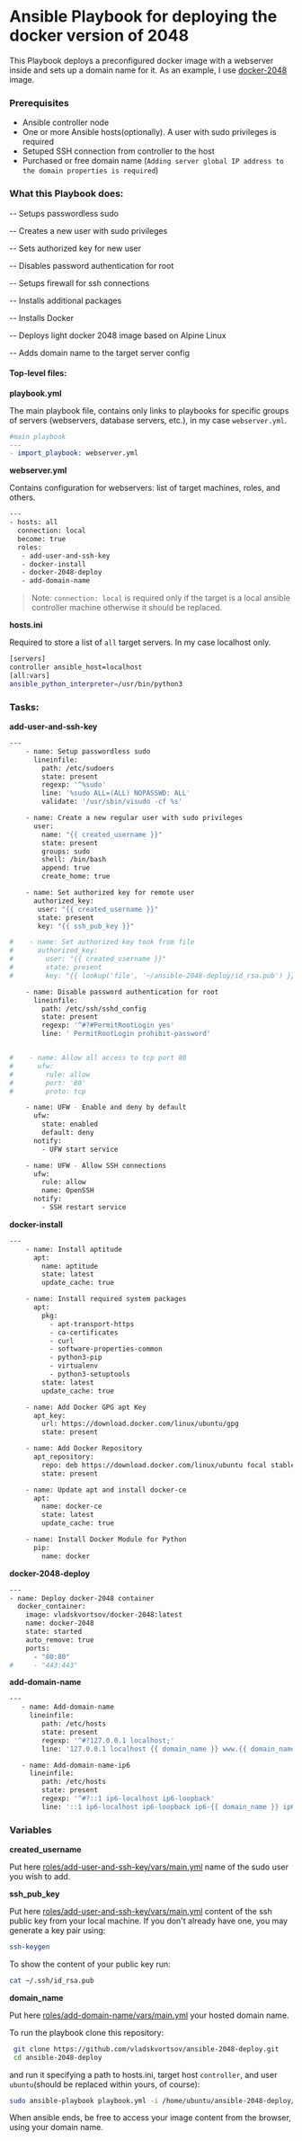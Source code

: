 # Ansible Playbook for deploying the docker version of 2048

This Playbook deploys a preconfigured docker image with a webserver inside and sets up a domain name for it. As an example, I use [docker-2048][git-2048] image.

### Prerequisites

- Ansible controller node
- One or more Ansible hosts(optionally). A user with sudo privileges is required
- Setuped SSH connection from controller to the host
- Purchased or free domain name (`Adding server global IP address to the domain properties is required`)

### What this Playbook does:

-- Setups passwordless sudo

-- Creates a new user with sudo privileges

-- Sets authorized key for new user

-- Disables password authentication for root

-- Setups firewall for ssh connections

-- Installs additional packages

-- Installs Docker

-- Deploys light docker 2048 image based on Alpine Linux

-- Adds domain name to the target server config

#### Top-level files:

**playbook.yml**

The main playbook file, contains only links to playbooks for specific groups of servers (webservers, database servers, etc.), in my case `webserver.yml`.

```s
#main playbook
---
- import_playbook: webserver.yml
```

**webserver.yml**

Contains configuration for webservers: list of target machines, roles, and others.

```sh
---
- hosts: all
  connection: local
  become: true
  roles:
   - add-user-and-ssh-key
   - docker-install
   - docker-2048-deploy
   - add-domain-name
```
> Note: `connection: local` is required only if the target is a local ansible controller  machine otherwise it should be replaced.

**hosts.ini**

Required to store a list of `all` target servers. In my case localhost only.
```sh
[servers]
controller ansible_host=localhost
[all:vars]
ansible_python_interpreter=/usr/bin/python3
```

### Tasks:

**add-user-and-ssh-key**

```sh
---
    - name: Setup passwordless sudo
      lineinfile:
        path: /etc/sudoers
        state: present
        regexp: '^%sudo'
        line: '%sudo ALL=(ALL) NOPASSWD: ALL'
        validate: '/usr/sbin/visudo -cf %s'

    - name: Create a new regular user with sudo privileges
      user:
        name: "{{ created_username }}"
        state: present
        groups: sudo
        shell: /bin/bash
        append: true
        create_home: true

    - name: Set authorized key for remote user
      authorized_key:
       user: "{{ created_username }}"
       state: present
       key: "{{ ssh_pub_key }}"

#    - name: Set authorized key took from file
#      authorized_key:
#        user: "{{ created_username }}"
#        state: present
#        key: "{{ lookup('file', '~/ansible-2048-deploy/id_rsa.pub') }}"

    - name: Disable password authentication for root
      lineinfile:
        path: /etc/ssh/sshd_config
        state: present
        regexp: '^#?#PermitRootLogin yes'
        line: ' PermitRootLogin prohibit-password'


#    - name: Allow all access to tcp port 80
#      ufw:
#        rule: allow
#        port: '80'
#        proto: tcp

    - name: UFW - Enable and deny by default
      ufw:
        state: enabled
        default: deny
      notify:
        - UFW start service

    - name: UFW - Allow SSH connections
      ufw:
        rule: allow
        name: OpenSSH
      notify:
        - SSH restart service

```

**docker-install**

```sh
---
    - name: Install aptitude
      apt:
        name: aptitude
        state: latest
        update_cache: true

    - name: Install required system packages
      apt:
        pkg:
          - apt-transport-https
          - ca-certificates
          - curl
          - software-properties-common
          - python3-pip
          - virtualenv
          - python3-setuptools
        state: latest
        update_cache: true

    - name: Add Docker GPG apt Key
      apt_key:
        url: https://download.docker.com/linux/ubuntu/gpg
        state: present

    - name: Add Docker Repository
      apt_repository:
        repo: deb https://download.docker.com/linux/ubuntu focal stable
        state: present

    - name: Update apt and install docker-ce
      apt:
        name: docker-ce
        state: latest
        update_cache: true

    - name: Install Docker Module for Python
      pip:
        name: docker
```

**docker-2048-deploy**

```sh
---    
- name: Deploy docker-2048 container
  docker_container:
    image: vladskvortsov/docker-2048:latest
    name: docker-2048
    state: started
    auto_remove: true
    ports:
      - "80:80"
#     - "443:443"
```

**add-domain-name**

```sh
---
   - name: Add-domain-name
     lineinfile:
        path: /etc/hosts
        state: present
        regexp: '^#?127.0.0.1 localhost;'
        line: '127.0.0.1 localhost {{ domain_name }} www.{{ domain_name }};'

   - name: Add-domain-name-ip6
     lineinfile:
        path: /etc/hosts
        state: present
        regexp: '^#?::1 ip6-localhost ip6-loopback'
        line: '::1 ip6-localhost ip6-loopback ip6-{{ domain_name }} ip6-www.{{ domain_name }}'
```

### Variables

**created_username**

Put here [roles/add-user-and-ssh-key/vars/main.yml][user-var] name of the sudo user you wish to add.

**ssh_pub_key**

Put here [roles/add-user-and-ssh-key/vars/main.yml][user-var] content of the ssh
public key from your local machine. If you don't already have one, you may generate a key pair using:

```sh
ssh-keygen
```

 To show the content of your public key run:

```sh
cat ~/.ssh/id_rsa.pub
```

**domain_name**

Put here [roles/add-domain-name/vars/main.yml][domain-var] your hosted domain name.



To run the playbook clone this repository:

```sh
 git clone https://github.com/vladskvortsov/ansible-2048-deploy.git
 cd ansible-2048-deploy
```

and run it specifying a path to hosts.ini, target host `controller`, and user `ubuntu`(should be replaced within yours, of course):

```sh
sudo ansible-playbook playbook.yml -i /home/ubuntu/ansible-2048-deploy/hosts.ini -l controller -u ubuntu
```


When ansible ends, be free to access your image content from the browser, using your domain name.

[git-2048]: <https://github.com/vladskvortsov/docker-2048.git>
[user-var]:<https://github.com/vladskvortsov/ansible-2048-deploy/blob/master/roles/add-user-and-ssh-key/vars/main.yml>
[domain-var]: <https://github.com/vladskvortsov/ansible-2048-deploy/blob/master/roles/add-domain-name/vars/main.yml>
